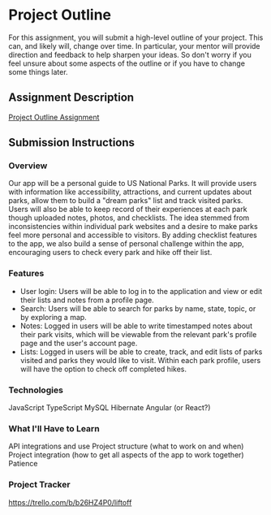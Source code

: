 # Project Outline
For this assignment, you will submit a high-level outline of your project. This can, and likely will, change over time. In particular, your mentor will provide direction and feedback to help sharpen your ideas. So don't worry if you feel unsure about some aspects of the outline or if you have to change some things later.

## Assignment Description
[Project Outline Assignment](https://education.launchcode.org/liftoff/modules/assignments/project-outline)

## Submission Instructions

### Overview
Our app will be a personal guide to US National Parks. It will provide users with information like accessibility, attractions, and current updates about parks, allow them to build a "dream parks" list and track visited parks. Users will also be able to keep record of their experiences at each park though uploaded notes, photos, and checklists. The idea stemmed from inconsistencies within individual park websites and a desire to make parks feel more personal and accessible to visitors. By adding checklist features to the app, we also build a sense of personal challenge within the app, encouraging users to check every park and hike off their list.  
### Features
- User login: Users will be able to log in to the application and view or edit their lists and notes from a profile page. 
- Search: Users will be able to search for parks by name, state, topic, or by exploring a map.
- Notes: Logged in users will be able to write timestamped notes about their park visits, which will be viewable from the relevant park's profile page and the user's account page.
- Lists: Logged in users will be able to create, track, and edit lists of parks visited and parks they would like to visit. Within each park profile, users will have the option to check off completed hikes.
### Technologies
JavaScript
TypeScript
MySQL
Hibernate
Angular (or React?)
### What I'll Have to Learn
API integrations and use
Project structure (what to work on and when)
Project integration (how to get all aspects of the app to work together)
Patience
### Project Tracker
https://trello.com/b/b26HZ4P0/liftoff

